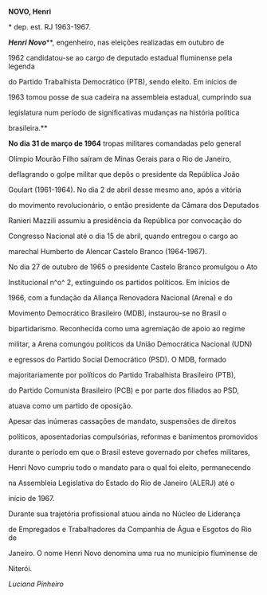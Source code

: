 **NOVO, Henri**



\* dep. est. RJ 1963-1967.



***Henri Novo*****, engenheiro, nas eleições realizadas em outubro de

1962 candidatou-se ao cargo de deputado estadual fluminense pela legenda

do Partido Trabalhista Democrático (PTB), sendo eleito. Em inícios de

1963 tomou posse de sua cadeira na assembleia estadual, cumprindo sua

legislatura num período de significativas mudanças na história política

brasileira.**



**No dia 31 de março de 1964** tropas militares comandadas pelo general

Olímpio Mourão Filho saíram de Minas Gerais para o Rio de Janeiro,

deflagrando o golpe militar que depôs o presidente da República João

Goulart (1961-1964). No dia 2 de abril desse mesmo ano, após a vitória

do movimento revolucionário, o então presidente da Câmara dos Deputados

Ranieri Mazzili assumiu a presidência da República por convocação do

Congresso Nacional até o dia 15 de abril, quando entregou o cargo ao

marechal Humberto de Alencar Castelo Branco (1964-1967).



No dia 27 de outubro de 1965 o presidente Castelo Branco promulgou o Ato

Institucional n^o^ 2, extinguindo os partidos políticos. Em inícios de

1966, com a fundação da Aliança Renovadora Nacional (Arena) e do

Movimento Democrático Brasileiro (MDB), instaurou-se no Brasil o

bipartidarismo. Reconhecida como uma agremiação de apoio ao regime

militar, a Arena comungou políticos da União Democrática Nacional (UDN)

e egressos do Partido Social Democrático (PSD). O MDB, formado

majoritariamente por políticos do Partido Trabalhista Brasileiro (PTB),

do Partido Comunista Brasileiro (PCB) e por parte dos filiados ao PSD,

atuava como um partido de oposição.



Apesar das inúmeras cassações de mandato, suspensões de direitos

políticos, aposentadorias compulsórias, reformas e banimentos promovidos

durante o período em que o Brasil esteve governado por chefes militares,

Henri Novo cumpriu todo o mandato para o qual foi eleito, permanecendo

na Assembleia Legislativa do Estado do Rio de Janeiro (ALERJ) até o

início de 1967.



Durante sua trajetória profissional atuou ainda no Núcleo de Liderança

de Empregados e Trabalhadores da Companhia de Água e Esgotos do Rio de

Janeiro. O nome Henri Novo denomina uma rua no município fluminense de

Niterói.



*Luciana Pinheiro*



